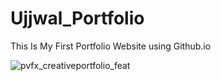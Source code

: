 # Ujjwal_Portfolio
This Is My First Portfolio Website using Github.io

![pvfx_creativeportfolio_feat](https://user-images.githubusercontent.com/73696489/155064085-98f4f7a3-3d2c-4449-8200-841ae085f36c.jpg)

<!-- ![pvfx_creativeportfolio_feat](https://user-images.githubusercontent.com/73696489/154795719-c6b5493e-e8a5-49e5-86f8-c4ecc58618e5.jpg) -->

<!-- ![maxresdefault](https://user-images.githubusercontent.com/73696489/154795688-a839239b-dcb4-496a-9625-bcd79c542a1f.jpg) -->

